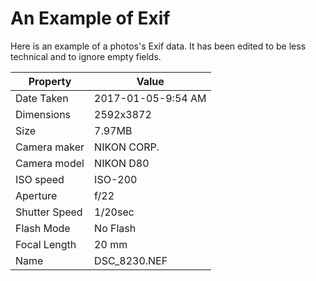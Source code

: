# An Example of Exif

Here is an example of a photos's Exif data. It has been edited to be less technical and to ignore empty fields.

|Property|Value|
|--------|------|
|Date Taken|2017-01-05-9:54 AM|
|Dimensions|2592x3872|
|Size|7.97MB|
|Camera maker|NIKON CORP.|
|Camera model|NIKON D80|
|ISO speed|ISO-200|
|Aperture|f/22|
|Shutter Speed|1/20sec|
|Flash Mode|No Flash|
|Focal Length|20 mm|
|Name|DSC_8230.NEF|


